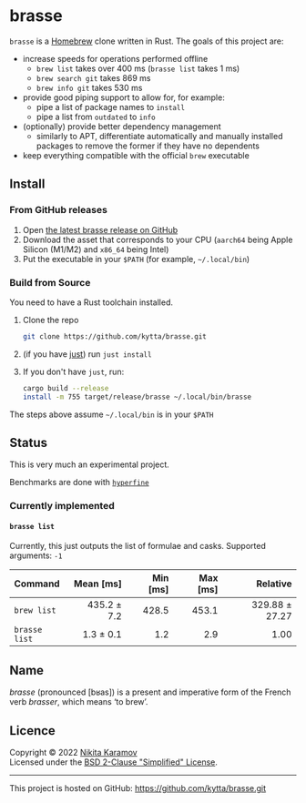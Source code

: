 # brasse

`brasse` is a [Homebrew] clone written in Rust. The goals of this project are:

- increase speeds for operations performed offline
  - `brew list` takes over 400 ms (`brasse list` takes 1 ms)
  - `brew search git` takes 869 ms
  - `brew info git` takes 530 ms
- provide good piping support to allow for, for example:
  - pipe a list of package names to `install`
  - pipe a list from `outdated` to `info`
- (optionally) provide better dependency management
  - similarly to APT, differentiate automatically and manually installed
    packages to remove the former if they have no dependents
- keep everything compatible with the official `brew` executable

## Install

### From GitHub releases

1. Open [the latest brasse release on GitHub](https://github.com/kytta/brasse/releases/latest)
2. Download the asset that corresponds to your CPU (`aarch64` being Apple Silicon (M1/M2) and `x86_64` being Intel)
3. Put the executable in your `$PATH` (for example, `~/.local/bin`)

### Build from Source

You need to have a Rust toolchain installed.

1. Clone the repo

   ```sh
   git clone https://github.com/kytta/brasse.git
   ```

2. (if you have [just](https://github.com/casey/just)) run `just install`
3. If you don't have `just`, run:

   ```sh
   cargo build --release
   install -m 755 target/release/brasse ~/.local/bin/brasse
   ```

The steps above assume `~/.local/bin` is in your `$PATH`

## Status

This is very much an experimental project.

Benchmarks are done with [`hyperfine`][hyperfine]

### Currently implemented

#### `brasse list`

Currently, this just outputs the list of formulae and casks.
Supported arguments: `-1`

| Command       |   Mean [ms] | Min [ms] | Max [ms] |       Relative |
| :------------ |------------:|---------:|---------:|---------------:|
| `brew list`   | 435.2 ± 7.2 |    428.5 |    453.1 | 329.88 ± 27.27 |
| `brasse list` |   1.3 ± 0.1 |      1.2 |      2.9 |           1.00 |

## Name

_brasse_ (pronounced \[bʁas\]) is a present and imperative form of the French
verb _brasser_, which means ‘to brew’.

## Licence

Copyright © 2022 [Nikita Karamov]\
Licensed under the [BSD 2-Clause "Simplified" License].

---

This project is hosted on GitHub: <https://github.com/kytta/brasse.git>

[bsd 2-clause "simplified" license]: https://spdx.org/licenses/BSD-2-Clause.html
[homebrew]: https://brew.sh/
[hyperfine]: https://github.com/sharkdp/hyperfine
[nikita karamov]: https://www.kytta.dev/
